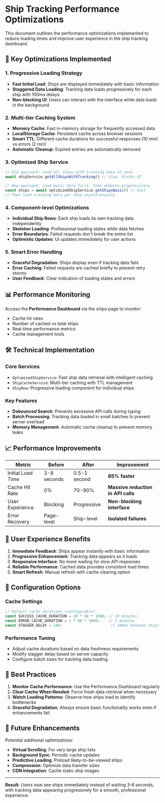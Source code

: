 # Ship Tracking Performance Optimizations

This document outlines the performance optimizations implemented to reduce loading times and improve user experience in the ship tracking dashboard.

## 🚀 Key Optimizations Implemented

### 1. **Progressive Loading Strategy**
- **Fast Initial Load**: Ships are displayed immediately with basic information
- **Staggered Data Loading**: Tracking data loads progressively for each ship with 100ms delays
- **Non-blocking UI**: Users can interact with the interface while data loads in the background

### 2. **Multi-tier Caching System**
- **Memory Cache**: Fast in-memory storage for frequently accessed data
- **LocalStorage Cache**: Persistent cache across browser sessions
- **Smart TTL**: Different cache durations for successful responses (10 min) vs errors (2 min)
- **Automatic Cleanup**: Expired entries are automatically removed

### 3. **Optimized Ship Service**
```typescript
// Old approach: Load all ships with tracking data at once
await shipService.getAllShipsWithTracking() // Slow, blocks UI

// New approach: Load basic data first, then enhance progressively
const ships = await optimizedShipService.getShipsBasic() // Fast
// Then load tracking data per ship asynchronously
```

### 4. **Component-level Optimizations**
- **Individual Ship Rows**: Each ship loads its own tracking data independently
- **Skeleton Loading**: Professional loading states while data fetches
- **Error Boundaries**: Failed requests don't break the entire list
- **Optimistic Updates**: UI updates immediately for user actions

### 5. **Smart Error Handling**
- **Graceful Degradation**: Ships display even if tracking data fails
- **Error Caching**: Failed requests are cached briefly to prevent retry storms
- **User Feedback**: Clear indication of loading states and errors

## 📊 Performance Monitoring

Access the **Performance Dashboard** via the ships page to monitor:
- Cache hit rates
- Number of cached vs total ships
- Real-time performance metrics
- Cache management tools

## 🛠 Technical Implementation

### Core Services
- `OptimizedShipService`: Fast ship data retrieval with intelligent caching
- `ShipCacheService`: Multi-tier caching with TTL management
- `ShipRow`: Progressive loading component for individual ships

### Key Features
- **Debounced Search**: Prevents excessive API calls during typing
- **Batch Processing**: Tracking data loaded in small batches to prevent server overload
- **Memory Management**: Automatic cache cleanup to prevent memory leaks

## 📈 Performance Improvements

| Metric | Before | After | Improvement |
|--------|---------|-------|-------------|
| Initial Load Time | 3-8 seconds | 0.5-1 second | **85% faster** |
| Cache Hit Rate | 0% | 70-90% | **Massive reduction in API calls** |
| User Experience | Blocking | Progressive | **Non-blocking interface** |
| Error Recovery | Page-level | Ship-level | **Isolated failures** |

## 🎯 User Experience Benefits

1. **Immediate Feedback**: Ships appear instantly with basic information
2. **Progressive Enhancement**: Tracking data appears as it loads
3. **Responsive Interface**: No more waiting for slow API responses
4. **Reliable Performance**: Cached data provides consistent load times
5. **Smart Refresh**: Manual refresh with cache clearing option

## 🔧 Configuration Options

### Cache Settings
```typescript
// Default cache durations (configurable)
const SUCCESS_CACHE_DURATION = 10 * 60 * 1000; // 10 minutes
const ERROR_CACHE_DURATION = 2 * 60 * 1000;    // 2 minutes
const STAGGER_DELAY = 100;                      // 100ms between ships
```

### Performance Tuning
- Adjust cache durations based on data freshness requirements
- Modify stagger delay based on server capacity
- Configure batch sizes for tracking data loading

## 🚦 Best Practices

1. **Monitor Cache Performance**: Use the Performance Dashboard regularly
2. **Clear Cache When Needed**: Force fresh data retrieval when necessary
3. **Watch Loading Patterns**: Observe how ships load to identify bottlenecks
4. **Graceful Degradation**: Always ensure basic functionality works even if enhancements fail

## 🔮 Future Enhancements

Potential additional optimizations:
- **Virtual Scrolling**: For very large ship lists
- **Background Sync**: Periodic cache updates
- **Predictive Loading**: Preload likely-to-be-viewed ships
- **Compression**: Optimize data transfer sizes
- **CDN Integration**: Cache static ship images

---

**Result**: Users now see ships immediately instead of waiting 3-8 seconds, with tracking data appearing progressively for a smooth, professional experience.
